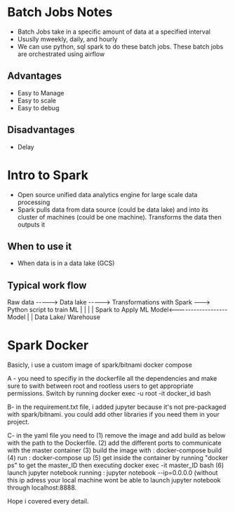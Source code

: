 # Batch Jobs Notes
- Batch Jobs take in a specific amount of data at a specified interval
- Ususlly mweekly, daily, and hourly 
- We can use python, sql spark to do these batch jobs. These batch jobs are orchestrated using airflow

## Advantages 
- Easy to Manage 
- Easy to scale
- Easy to debug

## Disadvantages
- Delay


# Intro to Spark
- Open source unified data analytics engine for large scale data processing 
- Spark pulls data from data source (could be data lake) and into its cluster of machines (could be one machine). Transforms the data then outputs it

## When to use it
- When data is in a data lake (GCS) 

## Typical work flow

Raw data -----> Data lake -----> Transformations with Spark ---> Python script to train ML
                                        |                                   |
                                        |                                   |
                                Spark to Apply ML Model<------------------Model
                                        |
                                        |
                                Data Lake/ Warehouse




# Spark Docker

Basicly, i use a custom image of spark/bitnami docker compose 

A - you need to specifiy in the dockerfile all the dependencies and make sure
to swith between root and rootless users to get appropriate permissions.  Switch by running docker exec -u root -it docker_id bash

B- in the requirement.txt file, i added jupyter because it's not pre-packaged with spark/bitnami. you could add other 
libraries if you need them in your project.

C- in the yaml file you need to (1) remove the image and add build as below with the path to the Dockerfile. 
(2) add the different ports to communicate with the master container (3) build the image with : docker-compose build
(4) run : docker-compose up (5) get inside the container by running "docker ps" to get the master_ID then executing
docker exec -it master_ID bash (6) launch jupyter notebook running : jupyter notebook --ip=0.0.0.0 (without this ip adress
your local machine wont be able to launch jupyter notebook through localhost:8888.

Hope i covered every detail.